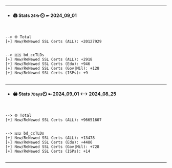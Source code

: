 

---
- #### 🖨️ **Stats** `24Hr`⏲️ ➼ 2024_09_01
```console


--> 🌐 Total
[+] New/ReNewed SSL Certs (ALL): +20127929


--> 🇧🇩 bd_ccTLDs
[+] New/ReNewed SSL Certs (ALL): +2918
[+] New/ReNewed SSL Certs (Edu): +946
[+] New/ReNewed SSL Certs (Gov|Mil): +128
[+] New/ReNewed SSL Certs (ISPs): +9


```

---
- #### 🖨️ **Stats** `7Days`⏲️ ➼ 2024_09_01 <--> 2024_08_25
```console


--> 🌐 Total
[+] New/ReNewed SSL Certs (ALL): +96651607


--> 🇧🇩 bd_ccTLDs
[+] New/ReNewed SSL Certs (ALL): +13478
[+] New/ReNewed SSL Certs (Edu): +4486
[+] New/ReNewed SSL Certs (Gov|Mil): +728
[+] New/ReNewed SSL Certs (ISPs): +14


```

---


